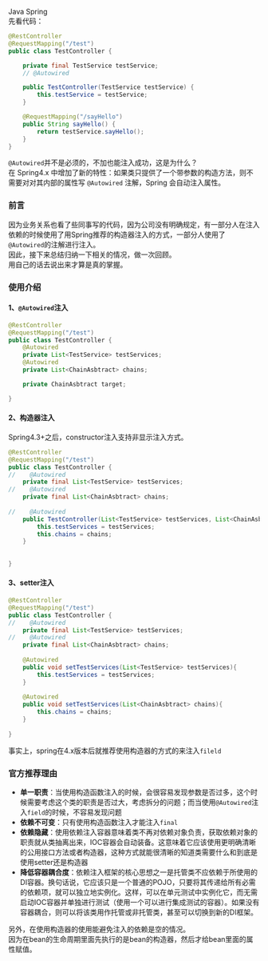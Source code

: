 Java Spring<br />先看代码：
```java
@RestController
@RequestMapping("/test")
public class TestController {

    private final TestService testService;
    // @Autowired

    public TestController(TestService testService) {
        this.testService = testService;
    }

    @RequestMapping("/sayHello")
    public String sayHello() {
        return testService.sayHello();
    }
}
```
`@Autowired`并不是必须的，不加也能注入成功，这是为什么？<br />在 Spring4.x 中增加了新的特性：如果类只提供了一个带参数的构造方法，则不需要对对其内部的属性写 `@Autowired` 注解，Spring 会自动注入属性。
<a name="CXBb2"></a>
### 前言
因为业务关系也看了些同事写的代码，因为公司没有明确规定，有一部分人在注入依赖的时候使用了用Spring推荐的构造器注入的方式，一部分人使用了`@Autowired`的注解进行注入。<br />因此，接下来总结归纳一下相关的情况，做一次回顾。<br />用自己的话去说出来才算是真的掌握。
<a name="vjHHl"></a>
### 使用介绍
<a name="kaJMR"></a>
#### 1、`@Autowired`注入
```java
@RestController
@RequestMapping("/test")
public class TestController {
    @Autowired
    private List<TestService> testServices;
    @Autowired
    private List<ChainAsbtract> chains;

    private ChainAsbtract target;

}
```
<a name="QT1f5"></a>
#### 2、构造器注入
Spring4.3+之后，constructor注入支持非显示注入方式。
```java
@RestController
@RequestMapping("/test")
public class TestController {
//    @Autowired
    private final List<TestService> testServices;
//    @Autowired
    private final List<ChainAsbtract> chains;
 
//    @Autowired
    public TestController(List<TestService> testServices, List<ChainAsbtract> chains) {
        this.testServices = testServices;
        this.chains = chains;
    }
 
    
}
```
<a name="XRPby"></a>
#### 3、setter注入
```java
@RestController
@RequestMapping("/test")
public class TestController {
//    @Autowired
    private final List<TestService> testServices;
//    @Autowired
    private final List<ChainAsbtract> chains;
 
    @Autowired
    public void setTestServices(List<TestService> testServices){
        this.testServices = testServices;
    }
 
    @Autowired
    public void setTestServices(List<ChainAsbtract> chains){
        this.chains = chains;
    }
    
}
```
事实上，spring在4.x版本后就推荐使用构造器的方式的来注入`fileld`
<a name="Pi2mi"></a>
### 官方推荐理由

- **单一职责**：当使用构造函数注入的时候，会很容易发现参数是否过多，这个时候需要考虑这个类的职责是否过大，考虑拆分的问题；而当使用`@Autowired`注入`field`的时候，不容易发现问题
- **依赖不可变**：只有使用构造函数注入才能注入`final`
- **依赖隐藏**：使用依赖注入容器意味着类不再对依赖对象负责，获取依赖对象的职责就从类抽离出来，IOC容器会自动装备。这意味着它应该使用更明确清晰的公用接口方法或者构造器，这种方式就能很清晰的知道类需要什么和到底是使用setter还是构造器
- **降低容器耦合度**：依赖注入框架的核心思想之一是托管类不应依赖于所使用的DI容器。换句话说，它应该只是一个普通的POJO，只要将其传递给所有必需的依赖项，就可以独立地实例化。这样，可以在单元测试中实例化它，而无需启动IOC容器并单独进行测试（使用一个可以进行集成测试的容器）。如果没有容器耦合，则可以将该类用作托管或非托管类，甚至可以切换到新的DI框架。

另外，在使用构造器的使用能避免注入的依赖是空的情况。<br />因为在bean的生命周期里面先执行的是bean的构造器，然后才给bean里面的属性赋值。
